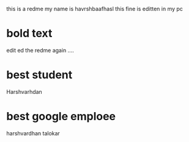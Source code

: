 this is a redme 
my name is havrshbaafhasl
this fine is editten in my pc 
# bold text
edit ed the redme again ....
# best student 
Harshvarhdan 
# best google emploee 
harshvardhan talokar 

